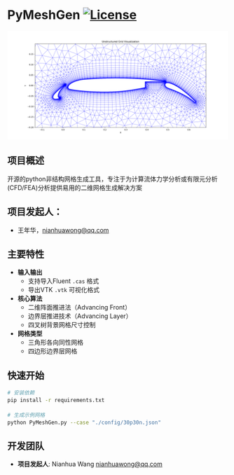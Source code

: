 # PyMeshGen [![License](https://img.shields.io/badge/License-GPLv2+-brightgreen.svg)](https://www.gnu.org/licenses/old-licenses/gpl-2.0.html)

![Mesh Example](./docs/images/demo_mesh.png)

## 项目概述
开源的python非结构网格生成工具，专注于为计算流体力学分析或有限元分析(CFD/FEA)分析提供易用的二维网格生成解决方案

## 项目发起人：
- 王年华，nianhuawong@qq.com
  
## 主要特性
- **输入输出**
  - 支持导入Fluent `.cas` 格式
  - 导出VTK `.vtk` 可视化格式
- **核心算法**
  - 二维阵面推进法（Advancing Front）
  - 边界层推进技术（Advancing Layer）
  - 四叉树背景网格尺寸控制
- **网格类型**
  - 三角形各向同性网格
  - 四边形边界层网格

## 快速开始
```bash
# 安装依赖
pip install -r requirements.txt

# 生成示例网格
python PyMeshGen.py --case "./config/30p30n.json"
```

## 开发团队
- **项目发起人**: Nianhua Wang <nianhuawong@qq.com>